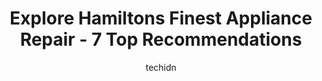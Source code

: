 ---
layout: ampstory
image: https://i0.wp.com/www.auto.or.id/wp-content/uploads/2023/06/amre-supply-0-hamilton-1686323596.jpeg?resize=640,853
author: techidn
featured: false
description: Hamilton, Ontario, Canada is a haven for Appliance Repair enthusiasts, boasting an impressive array of 7 top-notch establishments. Whether youre a seasoned connoisseur or simply curious to 
title: Explore Hamiltons Finest Appliance Repair - 7 Top Recommendations
cover:
   title: Explore Hamiltons Finest Appliance Repair - 7 Top Recommendations
   subtitle: AUTO.OR.ID
   background: https://www.auto.or.id/wp-content/uploads/2023/06/amre-supply-0-hamilton-1686323596.jpeg

pages: 
 - layout: thirds
   top: <h1>#1 Sutton & Son Appliances</h1>
   bottom: "<p>Perfect service. When our top of the line clothing dryer stopped producing heat, I phoned Sutton & Son. Sutton & Son were upfront about their prices, which is appreciated</p>"
   background: https://www.auto.or.id/wp-content/uploads/2023/06/amre-supply-1-hamilton-1686323597.jpeg
   backgroundblur: true
 - layout: thirds
   top: <h1>#2 RTC Appliances</h1>
   bottom: "<p>610 Upper James St, Hamilton, ON L9C 2Y8, Canada</p>"
   background: https://www.auto.or.id/wp-content/uploads/2023/06/amre-supply-2-hamilton-1686323598.jpeg
   cta:
      link: https://www.auto.or.id/explore-hamiltons-finest-appliance-repair-7-top-recommendations/
      text: Explore Hamiltons Finest Appliance Repair - 7 Top Recommendations
 - layout: thirds
   top: <h1>#3 Peter Martin Appliances</h1>
   bottom: "<p>140 Hester St, Hamilton, ON L9A 2N8, Canada</p>"
   background: https://images.unsplash.com/photo-1594502225401-a9eab8b405dd?ixlib=rb-4.0.3&ixid=MnwxMjA3fDB8MHxwaG90by1wYWdlfHx8fGVufDB8fHx8&auto=format&fit=crop&w=640&h=853&q=80
   cta:
      link: https://www.auto.or.id/explore-hamiltons-finest-appliance-repair-7-top-recommendations/
      text: Explore Hamiltons Finest Appliance Repair - 7 Top Recommendations
 - layout: thirds
   top: <h1>#4 Appliance Repair Expert of Hamilton</h1>
   bottom: "<p>21 King St W 5th Floor, Room #S1, Hamilton, ON L8P 4W7, Canada</p>"
   background: https://images.unsplash.com/photo-1629935389411-1bb0ae0d1ffe?ixlib=rb-4.0.3&ixid=MnwxMjA3fDB8MHxwaG90by1wYWdlfHx8fGVufDB8fHx8&auto=format&fit=crop&w=640&h=853&q=80
   cta:
      link: https://www.auto.or.id/explore-hamiltons-finest-appliance-repair-7-top-recommendations/
      text: Explore Hamiltons Finest Appliance Repair - 7 Top Recommendations
 - layout: thirds
   top: <h1>#5 Amre Supply</h1>
   bottom: "<p>16 Brockley Dr, Hamilton, ON L8E 3P1, Canada</p>"
   background: https://images.unsplash.com/photo-1630019210269-d0ebeee405f0?ixlib=rb-4.0.3&ixid=MnwxMjA3fDB8MHxwaG90by1wYWdlfHx8fGVufDB8fHx8&auto=format&fit=crop&w=640&h=853&q=80
   cta:
      link: https://www.auto.or.id/explore-hamiltons-finest-appliance-repair-7-top-recommendations/
      text: Explore Hamiltons Finest Appliance Repair - 7 Top Recommendations
 - layout: thirds
   top: <h1>#6 Amann Appliance Service & Parts</h1>
   bottom: "<p>1576 Stone Church Rd E #8, Hamilton, ON L8W 3P9, Canada</p>"
   background: https://images.unsplash.com/photo-1598870113763-84b6f70c0fb3?ixlib=rb-4.0.3&ixid=MnwxMjA3fDB8MHxwaG90by1wYWdlfHx8fGVufDB8fHx8&auto=format&fit=crop&w=640&h=853&q=80
   cta:
      link: https://www.auto.or.id/explore-hamiltons-finest-appliance-repair-7-top-recommendations/
      text: Explore Hamiltons Finest Appliance Repair - 7 Top Recommendations
 - layout: thirds
   top: <h1>#7 Alpha Appliance Repair Service of Hamilton</h1>
   bottom: "<p>1 Hunter St E Ground Floor - Suite 100, Hamilton, ON L8N 3W1, Canada</p>"
   background: https://images.unsplash.com/photo-1632338940262-084177a4dd21?ixlib=rb-4.0.3&ixid=MnwxMjA3fDB8MHxwaG90by1wYWdlfHx8fGVufDB8fHx8&auto=format&fit=crop&w=640&h=853&q=80
   cta:
      link: https://www.auto.or.id/explore-hamiltons-finest-appliance-repair-7-top-recommendations/
      text: Explore Hamiltons Finest Appliance Repair - 7 Top Recommendations
 - layout: thirds
   middle: Continue reading...
   background: https://images.unsplash.com/photo-1628188859552-132bbeac6204?ixlib=rb-4.0.3&ixid=MnwxMjA3fDB8MHxwaG90by1wYWdlfHx8fGVufDB8fHx8&auto=format&fit=crop&w=640&h=853&q=80
   cta:
      link: https://www.auto.or.id/explore-hamiltons-finest-appliance-repair-7-top-recommendations/
      text: Explore Hamiltons Finest Appliance Repair - 7 Top Recommendations

---